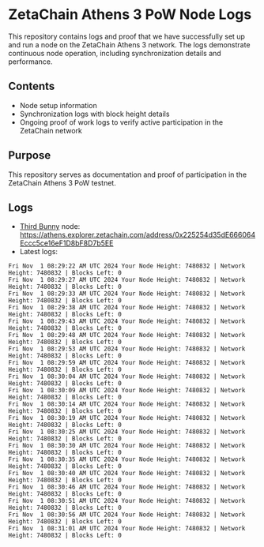 # ZetaChain Athens 3 PoW Node Logs
This repository contains logs and proof that we have successfully set up and run a node on the ZetaChain Athens 3 network. The logs demonstrate continuous node operation, including synchronization details and performance.

## Contents
- Node setup information
- Synchronization logs with block height details
- Ongoing proof of work logs to verify active participation in the ZetaChain network

## Purpose
This repository serves as documentation and proof of participation in the ZetaChain Athens 3 PoW testnet.

## Logs

- [Third Bunny](https://thirdbunny.xyz/) node: https://athens.explorer.zetachain.com/address/0x225254d35dE666064Eccc5ce16eF1D8bF8D7b5EE
- Latest logs:
```
Fri Nov  1 08:29:22 AM UTC 2024 Your Node Height: 7480832 | Network Height: 7480832 | Blocks Left: 0
Fri Nov  1 08:29:27 AM UTC 2024 Your Node Height: 7480832 | Network Height: 7480832 | Blocks Left: 0
Fri Nov  1 08:29:33 AM UTC 2024 Your Node Height: 7480832 | Network Height: 7480832 | Blocks Left: 0
Fri Nov  1 08:29:38 AM UTC 2024 Your Node Height: 7480832 | Network Height: 7480832 | Blocks Left: 0
Fri Nov  1 08:29:43 AM UTC 2024 Your Node Height: 7480832 | Network Height: 7480832 | Blocks Left: 0
Fri Nov  1 08:29:48 AM UTC 2024 Your Node Height: 7480832 | Network Height: 7480832 | Blocks Left: 0
Fri Nov  1 08:29:53 AM UTC 2024 Your Node Height: 7480832 | Network Height: 7480832 | Blocks Left: 0
Fri Nov  1 08:29:59 AM UTC 2024 Your Node Height: 7480832 | Network Height: 7480832 | Blocks Left: 0
Fri Nov  1 08:30:04 AM UTC 2024 Your Node Height: 7480832 | Network Height: 7480832 | Blocks Left: 0
Fri Nov  1 08:30:09 AM UTC 2024 Your Node Height: 7480832 | Network Height: 7480832 | Blocks Left: 0
Fri Nov  1 08:30:14 AM UTC 2024 Your Node Height: 7480832 | Network Height: 7480832 | Blocks Left: 0
Fri Nov  1 08:30:19 AM UTC 2024 Your Node Height: 7480832 | Network Height: 7480832 | Blocks Left: 0
Fri Nov  1 08:30:25 AM UTC 2024 Your Node Height: 7480832 | Network Height: 7480832 | Blocks Left: 0
Fri Nov  1 08:30:30 AM UTC 2024 Your Node Height: 7480832 | Network Height: 7480832 | Blocks Left: 0
Fri Nov  1 08:30:35 AM UTC 2024 Your Node Height: 7480832 | Network Height: 7480832 | Blocks Left: 0
Fri Nov  1 08:30:40 AM UTC 2024 Your Node Height: 7480832 | Network Height: 7480832 | Blocks Left: 0
Fri Nov  1 08:30:46 AM UTC 2024 Your Node Height: 7480832 | Network Height: 7480832 | Blocks Left: 0
Fri Nov  1 08:30:51 AM UTC 2024 Your Node Height: 7480832 | Network Height: 7480832 | Blocks Left: 0
Fri Nov  1 08:30:56 AM UTC 2024 Your Node Height: 7480832 | Network Height: 7480832 | Blocks Left: 0
Fri Nov  1 08:31:01 AM UTC 2024 Your Node Height: 7480832 | Network Height: 7480832 | Blocks Left: 0
```

